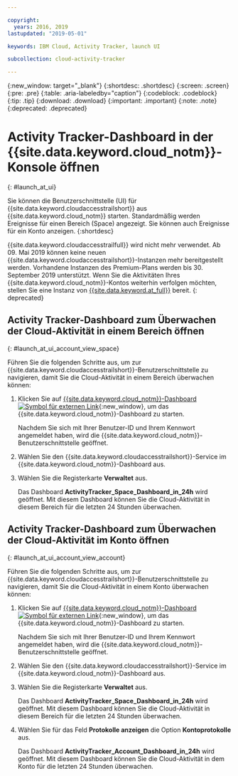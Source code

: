 ```yaml
---

copyright:
  years: 2016, 2019
lastupdated: "2019-05-01"

keywords: IBM Cloud, Activity Tracker, launch UI

subcollection: cloud-activity-tracker

---
```


{:new_window: target="_blank"}
{:shortdesc: .shortdesc}
{:screen: .screen}
{:pre: .pre}
{:table: .aria-labeledby="caption"}
{:codeblock: .codeblock}
{:tip: .tip}
{:download: .download}
{:important: .important}
{:note: .note}
{:deprecated: .deprecated}


# Activity Tracker-Dashboard in der {{site.data.keyword.cloud_notm}}-Konsole öffnen
{: #launch_at_ui}

Sie können die Benutzerschnittstelle (UI) für {{site.data.keyword.cloudaccesstrailshort}} aus {{site.data.keyword.cloud_notm}} starten. Standardmäßig werden Ereignisse für einen Bereich (Space) angezeigt. Sie können auch Ereignisse für ein Konto anzeigen.
{:shortdesc}
   
{{site.data.keyword.cloudaccesstrailfull}} wird nicht mehr verwendet. Ab 09. Mai 2019 können keine neuen {{site.data.keyword.cloudaccesstrailshort}}-Instanzen mehr bereitgestellt werden. Vorhandene Instanzen des Premium-Plans werden bis 30. September 2019 unterstützt. Wenn Sie die Aktivitäten Ihres {{site.data.keyword.cloud_notm}}-Kontos weiterhin verfolgen möchten, stellen Sie eine Instanz von [{{site.data.keyword.at_full}}](/docs/services/Activity-Tracker-with-LogDNA?topic=logdnaat-getting-started#getting-started) bereit.
{: deprecated}

## Activity Tracker-Dashboard zum Überwachen der Cloud-Aktivität in einem Bereich öffnen
{: #launch_at_ui_account_view_space}

Führen Sie die folgenden Schritte aus, um zur {{site.data.keyword.cloudaccesstrailshort}}-Benutzerschnittstelle zu navigieren, damit Sie die Cloud-Aktivität in einem Bereich überwachen können:

1. Klicken Sie auf [{{site.data.keyword.cloud_notm}}-Dashboard ![Symbol für externen Link](../../icons/launch-glyph.svg "Symbol für externen Link")](https://cloud.ibm.com/login){:new_window}, um das {{site.data.keyword.cloud_notm}}-Dashboard zu starten.
    
	Nachdem Sie sich mit Ihrer Benutzer-ID und Ihrem Kennwort angemeldet haben, wird die {{site.data.keyword.cloud_notm}}-Benutzerschnittstelle geöffnet.

2. Wählen Sie den {{site.data.keyword.cloudaccesstrailshort}}-Service im {{site.data.keyword.cloud_notm}}-Dashboard aus. 
    
3. Wählen Sie die Registerkarte **Verwaltet** aus.

    Das Dashboard **ActivityTracker_Space_Dashboard_in_24h** wird geöffnet. Mit diesem Dashboard können Sie die Cloud-Aktivität in diesem Bereich für die letzten 24 Stunden überwachen. 


## Activity Tracker-Dashboard zum Überwachen der Cloud-Aktivität im Konto öffnen
{: #launch_at_ui_account_view_account}

Führen Sie die folgenden Schritte aus, um zur {{site.data.keyword.cloudaccesstrailshort}}-Benutzerschnittstelle zu navigieren, damit Sie die Cloud-Aktivität in einem Konto überwachen können:

1. Klicken Sie auf [{{site.data.keyword.cloud_notm}}-Dashboard ![Symbol für externen Link](../../icons/launch-glyph.svg "Symbol für externen Link")](https://cloud.ibm.com/login){:new_window}, um das {{site.data.keyword.cloud_notm}}-Dashboard zu starten.
    
	Nachdem Sie sich mit Ihrer Benutzer-ID und Ihrem Kennwort angemeldet haben, wird die {{site.data.keyword.cloud_notm}}-Benutzerschnittstelle geöffnet.

2. Wählen Sie den {{site.data.keyword.cloudaccesstrailshort}}-Service im {{site.data.keyword.cloud_notm}}-Dashboard aus. 
    
3. Wählen Sie die Registerkarte **Verwaltet** aus.

    Das Dashboard **ActivityTracker_Space_Dashboard_in_24h** wird geöffnet. Mit diesem Dashboard können Sie die Cloud-Aktivität in diesem Bereich für die letzten 24 Stunden überwachen. 

4. Wählen Sie für das Feld **Protokolle anzeigen** die Option **Kontoprotokolle** aus.

    Das Dashboard **ActivityTracker_Account_Dashboard_in_24h** wird geöffnet. Mit diesem Dashboard können Sie die Cloud-Aktivität in dem Konto für die letzten 24 Stunden überwachen.
